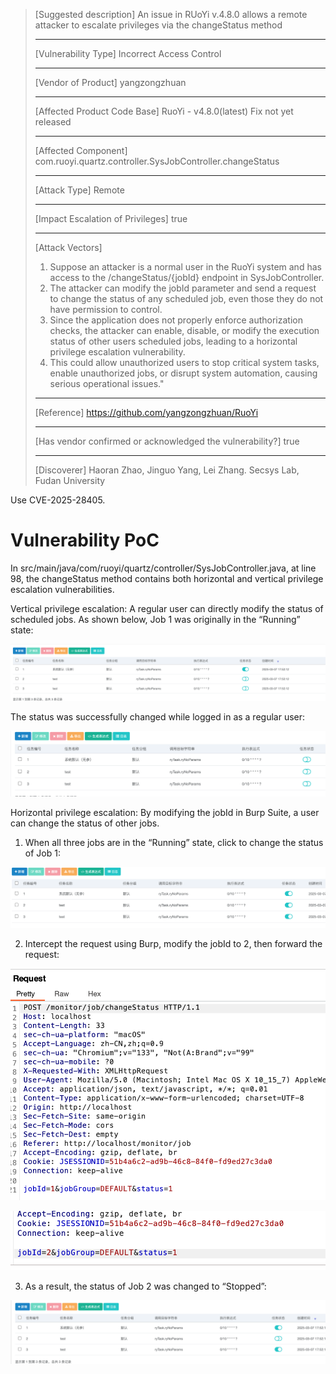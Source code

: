 > [Suggested description]
> An issue in RUoYi v.4.8.0 allows a remote attacker to escalate
> privileges via the changeStatus method
>
> ------------------------------------------
>
> [Vulnerability Type]
> Incorrect Access Control
>
> ------------------------------------------
>
> [Vendor of Product]
> yangzongzhuan
>
> ------------------------------------------
>
> [Affected Product Code Base]
> RuoYi - v4.8.0(latest)  Fix not yet released
>
> ------------------------------------------
>
> [Affected Component]
> com.ruoyi.quartz.controller.SysJobController.changeStatus
>
> ------------------------------------------
>
> [Attack Type]
> Remote
>
> ------------------------------------------
>
> [Impact Escalation of Privileges]
> true
>
> ------------------------------------------
>
> [Attack Vectors]
> 1. Suppose an attacker is a normal user in the RuoYi system and has access to the /changeStatus/{jobId} endpoint in SysJobController.
>  2. The attacker can modify the jobId parameter and send a request to change the status of any scheduled job, even those they do not have permission to control.
>  3. Since the application does not properly enforce authorization checks, the attacker can enable, disable, or modify the execution status of other users    scheduled jobs, leading to a horizontal privilege escalation vulnerability.
>  4. This could allow unauthorized users to stop critical system tasks, enable unauthorized jobs, or disrupt system automation, causing serious operational issues."
>
> ------------------------------------------
>
> [Reference]
> https://github.com/yangzongzhuan/RuoYi
>
> ------------------------------------------
>
> [Has vendor confirmed or acknowledged the vulnerability?]
> true
>
> ------------------------------------------
>
> [Discoverer]
> Haoran Zhao, Jinguo Yang, Lei Zhang. Secsys Lab, Fudan University

Use CVE-2025-28405.


# Vulnerability PoC
In src/main/java/com/ruoyi/quartz/controller/SysJobController.java, at line 98, the changeStatus method contains both horizontal and vertical privilege escalation vulnerabilities.

Vertical privilege escalation: A regular user can directly modify the status of scheduled jobs.
As shown below, Job 1 was originally in the “Running” state:

![alt text](image/image-40.png)

The status was successfully changed while logged in as a regular user:

![alt text](image/image-41.png)

Horizontal privilege escalation: By modifying the jobId in Burp Suite, a user can change the status of other jobs.
1.	When all three jobs are in the “Running” state, click to change the status of Job 1:

![alt text](image/image-42.png)

2.	Intercept the request using Burp, modify the jobId to 2, then forward the request:

![alt text](image/image-43.png)

![alt text](image/image-44.png)

3.	As a result, the status of Job 2 was changed to “Stopped”:

![alt text](image/image-45.png)